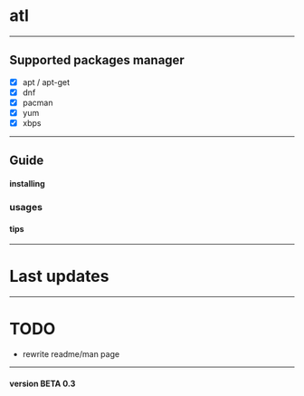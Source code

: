 # atl

---

## Supported packages manager 
- [x] apt / apt-get
- [x] dnf
- [x] pacman
- [x] yum
- [x] xbps

---

## Guide

#### installing


### usages


#### tips

---

# Last updates

---

# TODO
- rewrite readme/man page

---

#### version BETA 0.3

